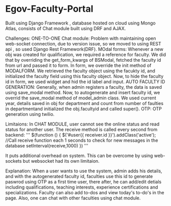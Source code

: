 # Egov-Faculty-Portal
Built using Django Framework , database hosted on cloud using Mongo Atlas, consists of Chat module built using DRF and AJAX.


Challenges: ONE-TO-ONE Chat module: Problem with maintaining open web-socket connection, due to version issue, so we moved to using REST api , so used Django Rest Framework(DRF). MOdal forms: Whenever a new obj was created for qualification, we required a reference for faculty. We did that by overriding the get_form_kwargs of BSModal, fetched the faculty id from url and passed it to form. In form, we override the init method of MODALFORM. We retrieved the faculty object using the facukty id, and initialized the faculty field using this faculty object. Now, to hide the faculty id in form, we used widget and hid the id label and input. AUTO FACULTY ID GENERATION: Generally, when admin registers a faculty, the data is saved using save_modal method. Now, to autogenerate and insert faculty id, we overrid the save_modal method of model_admin class. We used current year, details saved in obj for department and count from number of faulties in departmentand initialized the obj.facultyid and called super(). OTP: OTP generation using twilio.

Limitaions: In CHAT MODULE, user cannot see the online status and read status for another user. 
The receive method is called every second from backend:
'''
$(function () {
    $('#user{{ receiver.id }}').addClass('active');
    //Call receive function each 1 seconds to check for new messages in the database
    setInterval(receive,1000)
})
'''

It puts additional overhead on system. This can be overcome by using web-sockets but websocket had its own limitaion.

Explanation: When a user wants to use the system, admin adds his details, and with the autogenerated faculty id, faculties use this id to generate paswrod using OTP as a first time user, there after, he can add/edit detials including qualifications, teaching interests, experience certifications and specializations. Faculty can also add to-dos and view today's to-do's in the page. Also, one can chat with other faculties using chat module.



